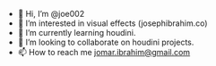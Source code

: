 - 👋 Hi, I’m @joe002
- 👀 I’m interested in visual effects (josephibrahim.co)
- 🌱 I’m currently learning houdini.
- 💞️ I’m looking to collaborate on houdini projects.
- 📫 How to reach me jomar.ibrahim@gmail.com

<!---
joe002/joe002 is a ✨ special ✨ repository because its `README.md` (this file) appears on your GitHub profile.
You can click the Preview link to take a look at your changes.
--->
